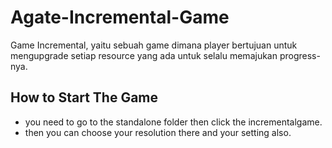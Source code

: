 # Agate-Incremental-Game
Game Incremental, yaitu sebuah game dimana player bertujuan untuk mengupgrade setiap resource yang ada untuk selalu memajukan progress-nya.

## How to Start The Game
- you need to go to the standalone folder then click the incrementalgame.
- then you can choose your resolution there and your setting also.